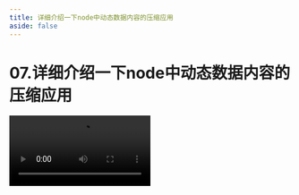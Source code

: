 ```yaml
---
title: 详细介绍一下node中动态数据内容的压缩应用
aside: false
---
```


# 07.详细介绍一下node中动态数据内容的压缩应用

<video autoplay src="http://qn.chinavanes.com/interview/project-interview/07.详细介绍一下node中动态数据内容的压缩应用.mp4" controls controlsList="nodownload" width="50%"/>

